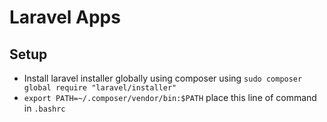 # Laravel Apps

## Setup
- Install laravel installer globally using composer using `sudo composer global require "laravel/installer"`
- `export PATH=~/.composer/vendor/bin:$PATH` place this line of command in `.bashrc`


